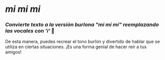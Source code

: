 # _mi mi mi_

### _Convierte texto a la versión burlona "mi mi mi" reemplazando las vocales con 'i'_ 🤣

De esta manera, puedes recrear el tono burlón y divertido de hablar que se utiliza en ciertas situaciones. ¡Es una forma genial de hacer reír a tus amigos!
